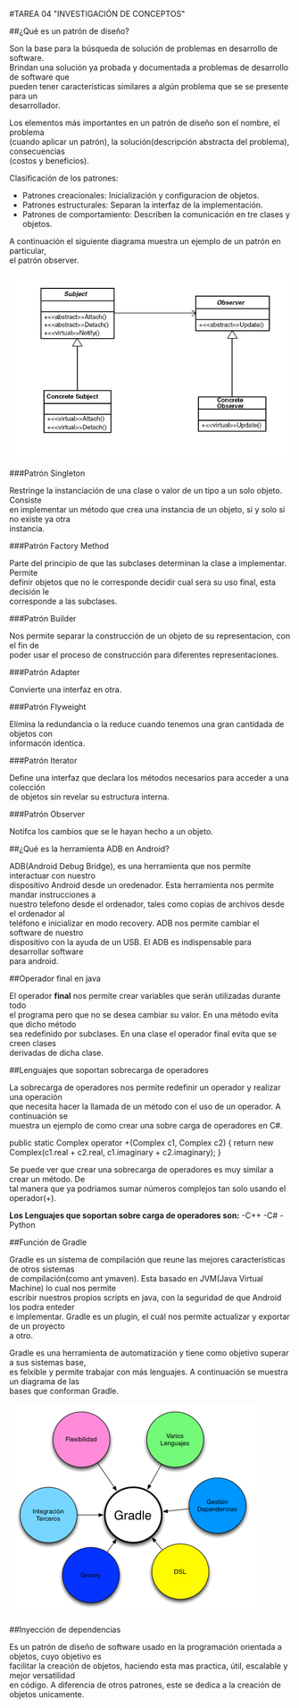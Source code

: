 #TAREA 04 "INVESTIGACIÓN DE CONCEPTOS"

##¿Qué es un patrón de diseño?

Son la base para la búsqueda de solución de problemas en desarrollo de software.  
Brindan una solución ya probada y documentada a problemas de desarrollo de software que  
pueden tener caracteristicas similares a algún problema que se se presente para un  
desarrollador.

Los elementos más importantes en un patrón de diseño son el nombre, el problema  
(cuando aplicar un patrón), la solución(descripción abstracta del problema), consecuencias  
(costos y beneficios).

Clasificación de los patrones:

- Patrones creacionales: Inicialización y configuracion de objetos.
- Patrones estructurales: Separan la interfaz de la implementación.
- Patrones de comportamiento: Describen la comunicación en tre clases y objetos.

A continuación el siguiente diagrama muestra un ejemplo de un patrón en particular,  
el patrón observer.

![Diagrama Patrón](Patron.jpg "Diagrama del patrón observer.")

###Patrón Singleton

Restringe la instanciación de una clase o valor de un tipo a un solo objeto. Consiste  
en implementar un método que crea una instancia de un objeto, si y solo si no existe ya otra  
instancia.

###Patrón Factory Method

Parte del principio de que las subclases determinan la clase a implementar. Permite  
definir objetos que no le corresponde decidir cual sera su uso final, esta decisión le  
corresponde  a las subclases.

###Patrón Builder
	
Nos permite separar la construcción de un objeto de su representacion, con el fin de  
poder usar el proceso de construcción para diferentes representaciones.  

###Patrón Adapter

Convierte una interfaz en otra.

###Patrón Flyweight

Elimina la redundancia o la reduce cuando tenemos una gran cantidada de objetos con  
informacón identica.

###Patrón Iterator

Define una interfaz que declara los métodos necesarios para acceder a una colección  
de objetos sin revelar su estructura interna. 

###Patrón Observer
	
Notifca los cambios que se le hayan hecho a un objeto.

##¿Qué es la herramienta ADB en Android?

ADB(Android Debug Bridge), es una herramienta que nos permite interactuar con nuestro  
dispositivo Android desde un oredenador. Esta herramienta nos permite mandar instrucciones a  
nuestro telefono desde el ordenador, tales como copias de archivos desde el ordenador al  
teléfono e inicializar en modo recovery. ADB nos permite cambiar el software de nuestro  
dispositivo con la ayuda de un USB. El ADB es indispensable para desarrollar software  
para android.

##Operador final en java

El operador **final** nos permite crear variables que serán utilizadas durante todo  
el programa pero que no se desea cambiar su valor. En una método evita que dicho método  
sea redefinido por subclases. En una clase el operador final evita que se creen clases  
derivadas de  dicha clase.

##Lenguajes que soportan sobrecarga de operadores

La sobrecarga de operadores nos permite redefinir un operador y realizar una operación  
que necesita hacer la llamada de un método con el uso de un operador. A continuación se  
muestra un ejemplo de como crear una sobre carga de operadores en C#.


public static Complex operator +(Complex c1, Complex c2)
{
	return new Complex(c1.real + c2.real, c1.imaginary + c2.imaginary);
}

Se puede ver que crear una sobrecarga de operadores es muy similar a crear un método. De  
tal manera que ya podriamos sumar números complejos tan solo usando el operador(+).

**Los Lenguajes que soportan sobre carga de operadores son:**
-C++
-C#
-Python

##Función de Gradle

Gradle es un sistema de compilación que reune las mejores caracteristicas de otros sistemas  
de compilación(como ant ymaven). Esta basado en JVM(Java Virtual Machine) lo cual nos permite  
escribir nuestros propios scripts en java, con la seguridad de que Android los podra enteder  
e implementar. Gradle es un plugin, el cuál nos permite actualizar y exportar de un proyecto  
a otro.

Gradle es una herramienta de automatización y tiene como objetivo superar a sus sistemas base,  
es felxible y permite trabajar con más lenguajes. A continuación se muestra un diagrama de las  
bases que conforman Gradle. 

![Diagrama Gradle](Gradle.gif "Diagrama de Gradle")

##Inyección de dependencias

Es un patrón de diseño de software usado en la programación orientada a objetos, cuyo objetivo es  
facilitar la creación de objetos, haciendo esta mas practica, útil, escalable y mejor versatilidad  
en código. A diferencia de otros patrones, este se dedica a la creación de objetos unicamente.


